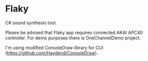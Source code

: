 # Flaky
C# sound synthesis tool. 

Please be advised that Flaky app requires connected AKAI APC40 controller.
For demo purposes there is OneChannelDemo project.

I'm using modified ConsoleDraw library for CUI (https://github.com/Haydend/ConsoleDraw).
